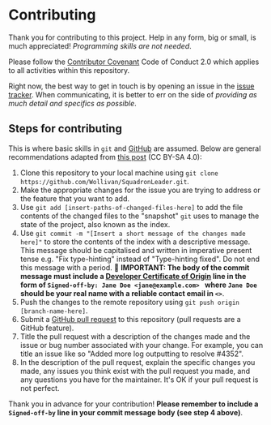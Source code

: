 # Contributing

Thank you for contributing to this project. Help in any form, big or small, is much appreciated! *Programming skills are not needed*.

Please follow the [Contributor Covenant](https://www.contributor-covenant.org/version/2/0/code_of_conduct/) Code of Conduct 2.0 which applies to all activities within this repository.

Right now, the best way to get in touch is by opening an issue in the [issue tracker](https://github.com/OPEN-NEXT/wp2.2_dev/issues). When communicating, it is better to err on the side of *providing as much detail and specifics as possible*.

## Steps for contributing

This is where basic skills in `git` and [GitHub](http://help.github.com/) are assumed. Below are general recommendations adapted from [this post](https://opensource.com/life/16/3/contributor-guidelines-template-and-tips) (CC BY-SA 4.0):

1. Clone this repository to your local machine using `git clone https://github.com/Wollivan/SquadronLeader.git`.
2. Make the appropriate changes for the issue you are trying to address or the feature that you want to add.
3. Use `git add [insert-paths-of-changed-files-here]` to add the file contents of the changed files to the "snapshot" `git` uses to manage the state of the project, also known as the index.
4. Use `git commit -m "[Insert a short message of the changes made here]"` to store the contents of the index with a descriptive message. This message should be capitalised and written in imperative present tense e.g. "Fix type-hinting" instead of "Type-hinting fixed". Do not end this message with a period. :loudspeaker: **IMPORTANT: The body of the commit message must include a [Developer Certificate of Origin](https://developercertificate.org/) line in the form of `Signed-off-by: Jane Doe <jane@example.com>
` where `Jane Doe` should be your real name with a reliable contact email in `<>`**. 
5. Push the changes to the remote repository using `git push origin [branch-name-here]`.
6. Submit a [GitHub pull request](http://help.github.com/pull-requests/) to this repository (pull requests are a GitHub feature).
7. Title the pull request with a description of the changes made and the issue or bug number associated with your change. For example, you can title an issue like so "Added more log outputting to resolve #4352".
9. In the description of the pull request, explain the specific changes you made, any issues you think exist with the pull request you made, and any questions you have for the maintainer. It's OK if your pull request is not perfect.

Thank you in advance for your contribution! **Please remember to include a `Signed-off-by` line in your commit message body (see step 4 above)**.
